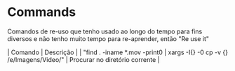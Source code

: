 # Commands
Comandos de re-uso que tenho usado ao longo do tempo para fins diversos e não tenho muito tempo para re-aprender, então "Re use it"



| Comando | Descrição |
| "find . -iname \*.mov -print0 | xargs -I{} -0 cp -v {} /e/Imagens/Video/" | Procurar no diretório corrente  |
